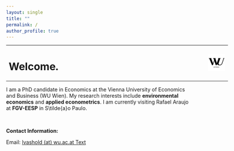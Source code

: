 ```yaml
---
layout: single
title: ""
permalink: /
author_profile: true
---
```


<table style="width: 120%;">
  <tr>
	<td style="width: 90%; border-bottom:0px;"><h1>Welcome.</h1></td>
	<td style="width: 200%; border-bottom:0px;"><img src="assets/images/logo_wu_vienna"/></td>
  </tr>
</table>

I am a PhD candidate in Economics at the Vienna University of Economics and Business (WU Wien). My research interests include **environmental economics** and **applied econometrics**. I am currently visiting Rafael Araujo at **FGV-EESP** in S\tilde{a}o Paulo.

<br>

**Contact Information:**

Email: [lvashold (at) wu.ac.at Text](mailto:lvashold@wu.ac.at)

